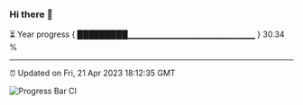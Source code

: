 ### Hi there 👋

⏳ Year progress { █████████▁▁▁▁▁▁▁▁▁▁▁▁▁▁▁▁▁▁▁▁▁ } 30.34 %

---

⏰ Updated on Fri, 21 Apr 2023 18:12:35 GMT

![Progress Bar CI](https://github.com/liununu/liununu/workflows/Progress%20Bar%20CI/badge.svg)
